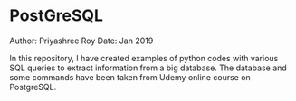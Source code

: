 # PostGreSQL

Author: Priyashree Roy
Date: Jan 2019

In this repository, I have created examples of python codes with various SQL queries to extract information from a big database. The database and some commands have been taken from Udemy online course on PostgreSQL.
